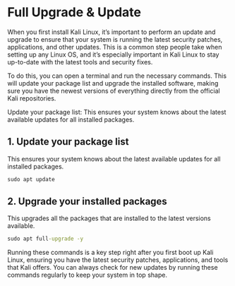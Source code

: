 # Full Upgrade & Update

When you first install Kali Linux, it’s important to perform an update and upgrade to ensure that your system is running the latest security patches, applications, and other updates. This is a common step people take when setting up any Linux OS, and it’s especially important in Kali Linux to stay up-to-date with the latest tools and security fixes.

To do this, you can open a terminal and run the necessary commands. This will update your package list and upgrade the installed software, making sure you have the newest versions of everything directly from the official Kali repositories.

Update your package list: This ensures your system knows about the latest available updates for all installed packages.

## 1. Update your package list

This ensures your system knows about the latest available updates for all installed packages.

```cmd
sudo apt update
```

## 2. Upgrade your installed packages

This upgrades all the packages that are installed to the latest versions available.

```cmd
sudo apt full-upgrade -y
```

Running these commands is a key step right after you first boot up Kali Linux, ensuring you have the latest security patches, applications, and tools that Kali offers. You can always check for new updates by running these commands regularly to keep your system in top shape.

